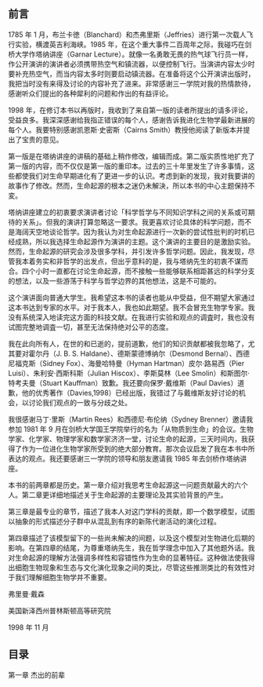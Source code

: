 ## 前言

1785 年 1 月，布兰卡徳（Blanchard）和杰弗里斯（Jeffries）进行第一次载人飞行实验，横渡英吉利海峡。1985 年，在这个重大事件二百周年之际，我碰巧在剑桥大学作塔纳讲座（Garnar Lecture）。就像一名勇敢无畏的热气球飞行员一样，作公开演讲的演讲者必须携带热空气和镇流器，以便控制飞行。当演讲内容太少时要补充热空气，而当内容太多时则要启动镇流器。在准备将这个公开演讲出版时，我把当时没有来得及讨论的内容补充了进来。非常感谢三一学院对我的热情款待，感谢听众们提出的各种犀利的问题和作出的有益评论。

1998 年，在修订本书以再版时，我收到了来自第一版的读者所提出的请多评论，受益良多。我深深感谢给我指正错误的每个人，感谢告诉我进化生物学最新进展的每个人。我要特别感谢凯恩斯·史密斯（Cairns Smith）教授他阅读了新版本并提出了宝贵的意见。

第一版是在塔纳讲座的讲稿的基础上稍作修改，编辑而成。第二版实质性地扩充了第一版的内容，而不仅仅是第一版的重印本。过去的三十年里发生了许多事情，这些都使我们对生命早期进化有了更进一步的认识。考虑到新的发现，我对我要讲的故事作了修改。然而，生命起源的根本之迷仍未解決，所以本书的中心主题保持不変。

塔纳讲座建立的初衷要求演讲者讨论「科学哲学与不同知识学科之间的关系或可期待的关系」。但我的演讲打算忽略这一要求。我更喜欢讨论具体的科学问题，而不是海阔天空地谈论哲学。因为我认为对生命起源进行一次新的尝试性批判的时机已经成熟，所以我选择生命起源作为演讲的主题。这个演讲的主要目的是激励实验。然而，生命起源的研究会涉及很多学科，并引发许多哲学问题。因此，我发现，尽管我本着务实和非哲学的出发点，但出乎意料的是，我与塔纳先生的初衷不谋而合。四个小时一直都在讨论生命起源，而不接触一些能够联系相距甚远的科学分支的想法，以及一些游荡于科学与哲学边界的其他想法，这是不可能的。

这个演讲面向普通大学生。我希望这本书的读者也能从中受益，但不期望大家通过这本书达到专家的水平。对于我本人，我也如此期望。我不会冒充生物学专家。我没有系统深入地读完这方面的科技文献。在我进行实验和观点的调査时，我也没有试图完整地调査一切，甚至无法保持绝对公平的态度。

我在此向所有人，在世的和已逝的，提前道歉，他们的知识贡献都被我忽略了，尤其要对霍尔丹（J. B. S. Haldane）、德斯蒙德博纳尔（Desmond Bernal）、西德尼福克斯（Sidney Fox）、海曼哈特曼（Hyman Hartman）皮尔·路易西（Pier Luisi）、朱利安·西斯科斯（Julian Hiscox）、李斯莫林（Lee Smolin）和斯图尔·特考夫曼（Stuart Kauffman）致歉。我还要向保罗·戴维斯（Paul Davies）道歉，他的优秀著作（Davies,1998）已经出版，我错过了与戴维斯友好讨论的机会，以讨论我们观点的一致与分歧之处。

我很感谢马丁·里斯（Martin Rees）和西德尼·布伦纳（Sydney Brenner）邀请我参加 1981 年 9 月在剑桥大学国王学院举行的名为「从物质到生命」的会议。生物学家、化学家、物理学家和数学家济济一堂，讨论生命的起源，三天时间内，我获得了作为一位进化生物学家所受到的绝大部分教育。那次会议启发了我在本书中所表达的观点。我还要感谢三一学院的领导和朋友邀请我 1985 年去剑桥作塔纳讲座。

本书的前两章都是历史。第一章介绍对我思考生命起源这一问题贡献最大的六个人。第二章更详细地描述关于生命起源的主要理论及其实验背景的产生。

第三章是最专业的章节，描述了我本人对这门学科的贡献，即一个数学模型，试图以抽象的形式描述分子群中从混乱到有序的新陈代谢活动的演化过程。

第四章描述了该模型留下的一些尚未解决的间题，以及这个模型对生物进化后期的影响。在第四章的结尾，为尊重塔纳先生，我在哲学理念中加入了其他题外话。我对生命起源的理解方法强调多样性和容错性作为生命的显著特征。这种做法使我得出细胞生物现象和生态与文化演化现象之间的类比，尽管这些推测类比的有效性对于我们理解细胞生物学并不重要。

弗里曼·戴森

美国新泽西州普林斯顿高等研究院

1998 年 11 月

## 目录

第一章 杰出的前辈

